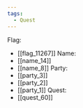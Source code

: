 ```yaml
---
tags:
  - Quest
---
```

Flag:
- [[flag_11267]]
Name:
- [[name_14]]
- [[name_8]]
Party:
- [[party_3]]
- [[party_2]]
- [[party_1]]
Quest:
- [[quest_60]]
